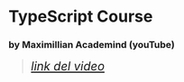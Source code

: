 # TypeScript Course 
### by Maximillian Academind (youTube)
> <span style="font-size:1.5em;"> [*link del video*](https://www.youtube.com/watch?v=BwuLxPH8IDs&t=581s) </span>

